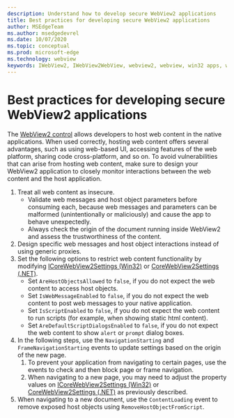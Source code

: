 ```yaml
---
description: Understand how to develop secure WebView2 applications
title: Best practices for developing secure WebView2 applications
author: MSEdgeTeam
ms.author: msedgedevrel
ms.date: 10/07/2020
ms.topic: conceptual
ms.prod: microsoft-edge
ms.technology: webview
keywords: IWebView2, IWebView2WebView, webview2, webview, win32 apps, win32, edge, ICoreWebView2, ICoreWebView2Host, browser control, edge html, security
---
```


# Best practices for developing secure WebView2 applications  

The [WebView2 control][Webview2Main] allows developers to host web content in the native applications. When used correctly, hosting web content offers several advantages, such as using web-based UI, accessing features of the web platform, sharing code cross-platform, and so on.  To avoid vulnerabilities that can arise from hosting web content, make sure to design your WebView2 application to closely monitor interactions between the web content and the host application.  

1.  Treat all web content as insecure.  
    *   Validate web messages and host object parameters before consuming each, because web messages and parameters can be malformed \(unintentionally or maliciously\) and cause the app to behave unexpectedly.
    *   Always check the origin of the document running inside WebView2 and assess the trustworthiness of the content.  
1.  Design specific web messages and host object interactions instead of using generic proxies.  
1.  Set the following options to restrict web content functionality by modifying [ICoreWebView2Settings (Win32)][Webview2ReferenceWin32Icorewebview2settings] or [CoreWebView2Settings (.NET)][Webview2ReferenceDotnetMicrosoftWebWebview2CoreCorewebview2settings].  
    *   Set `AreHostObjectsAllowed` to `false`, if you do not expect the web content to access host objects.  
    *   Set `IsWebMessageEnabled` to `false`, if you do not expect the web content to post web messages to your native application.  
    *   Set `IsScriptEnabled` to `false`, if you do not expect the web content to run scripts \(for example, when showing static html content\).  
    *   Set `AreDefaultScriptDialogsEnabled` to `false`, if you do not expect the web content to show `alert` or `prompt` dialog boxes.  
1.	In the following steps, use the `NavigationStarting` and `FrameNavigationStarting` events to update settings based on the origin of the new page.  
    1.	To prevent your application from navigating to certain pages, use the events to check and then block page or frame navigation.  
    1.	When navigating to a new page, you may need to adjust the property values on [ICoreWebView2Settings (Win32)][Webview2ReferenceWin32Icorewebview2settings] or [CoreWebView2Settings (.NET)][Webview2ReferenceDotnetMicrosoftWebWebview2CoreCorewebview2settings] as previously described.  
1.  When navigating to a new document, use the `ContentLoading` event to remove exposed host objects using `RemoveHostObjectFromScript`.  

<!--## Security

Always check the Source property of the WebView before using `ExecuteScript`, `PostWebMessageAsJson`, `PostWebMessageAsString`, or any other method to send information into the WebView. The WebView may have navigated to another page via the end user interacting with the page or script in the page causing navigation. Similarly, be very careful with `AddScriptToExecuteOnDocumentCreated`. All future `navigations` run the same script and if it provides access to information intended only for a certain origin, any HTML document may have access.

When examining the result of an `ExecuteScript` method call, a `WebMessageReceived` event, always check the Source of the sender, or any other mechanism of receiving information from an HTML document in a WebView validate the URI of the HTML document is what you expect.

When constructing a message to send into a WebView, prefer using `PostWebMessageAsJson` and construct the JSON string parameter using a JSON library. This avoids any potential accidents of encoding information into a JSON string or script and ensure no attacker controlled input can modify the rest of the JSON message or run arbitrary script. -->  

<!-- links -->  

[Webview2Main]: ../index.md "Introduction to Microsoft Edge WebView2 (Preview) | Microsoft Docs"  

[Webview2ReferenceWin32Icorewebview2settings]: /microsoft-edge/webview2/reference/win32/icorewebview2settings "interface ICoreWebView2Settings | Microsoft Docs"  

[Webview2ReferenceDotnetMicrosoftWebWebview2CoreCorewebview2settings]: /dotnet/api/microsoft.web.webview2.core.corewebview2settings "CoreWebView2Settings Class (Microsoft.Web.WebView2.Core) | Microsoft Docs"  
